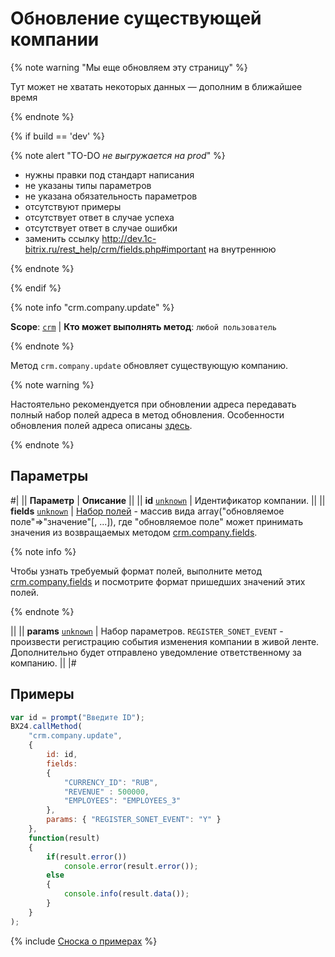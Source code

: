 # Обновление существующей компании

{% note warning "Мы еще обновляем эту страницу" %}

Тут может не хватать некоторых данных — дополним в ближайшее время

{% endnote %}

{% if build == 'dev' %}

{% note alert "TO-DO _не выгружается на prod_" %}

- нужны правки под стандарт написания
- не указаны типы параметров
- не указана обязательность параметров
- отсутствуют примеры
- отсутствует ответ в случае успеха
- отсутствует ответ в случае ошибки
- заменить ссылку http://dev.1c-bitrix.ru/rest_help/crm/fields.php#important на внутреннюю

{% endnote %}

{% endif %}

{% note info "crm.company.update" %}

**Scope**: [`crm`](../../scopes/permissions.md) | **Кто может выполнять метод**: `любой пользователь`

{% endnote %}

Метод `crm.company.update` обновляет существующую компанию.

{% note warning %}

Настоятельно рекомендуется при обновлении адреса передавать полный набор полей адреса в метод обновления. Особенности обновления полей адреса описаны [здесь](http://dev.1c-bitrix.ru/rest_help/crm/fields.php#important).

{% endnote %}

## Параметры

#|
|| **Параметр** | **Описание** ||
|| **id**
[`unknown`](../../data-types.md) | Идентификатор компании. ||
|| **fields**
[`unknown`](../../data-types.md) | [Набор полей](./crm-company-add.md) - массив вида array("обновляемое поле"=>"значение"[, ...]), где "обновляемое поле" может принимать значения из возвращаемых методом [crm.company.fields](./crm-company-fields.md). 

{% note info %}

Чтобы узнать требуемый формат полей, выполните метод [crm.company.fields](./crm-company-fields.md) и посмотрите формат пришедших значений этих полей.

{% endnote %}

 ||
|| **params**
[`unknown`](../../data-types.md) | Набор параметров. `REGISTER_SONET_EVENT` - произвести регистрацию события изменения компании в живой ленте. Дополнительно будет отправлено уведомление ответственному за компанию. ||
|#

## Примеры

```js
var id = prompt("Введите ID");
BX24.callMethod(
    "crm.company.update",
    {
        id: id,
        fields:
        {
            "CURRENCY_ID": "RUB",
            "REVENUE" : 500000,
            "EMPLOYEES": "EMPLOYEES_3"
        },
        params: { "REGISTER_SONET_EVENT": "Y" }
    },
    function(result)
    {
        if(result.error())
            console.error(result.error());
        else
        {
            console.info(result.data());
        }
    }
);
```

{% include [Сноска о примерах](../../../_includes/examples.md) %}